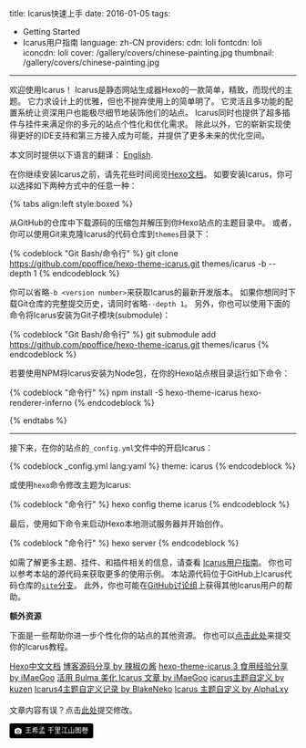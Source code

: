 title: Icarus快速上手
date: 2016-01-05
tags:
- Getting Started
- Icarus用户指南
language: zh-CN
providers:
    cdn: loli
    fontcdn: loli
    iconcdn: loli
cover: /gallery/covers/chinese-painting.jpg
thumbnail: /gallery/covers/chinese-painting.jpg
---

欢迎使用Icarus！
Icarus是静态网站生成器Hexo的一款简单，精致，而现代的主题。
它力求设计上的优雅，但也不抛弃使用上的简单明了。
它灵活且多功能的配置系统让资深用户也能极尽细节地装饰他们的站点。
Icarus同时也提供了超多插件与挂件来满足你的多元的站点个性化和优化需求。
除此以外，它的崭新实现使得更好的IDE支持和第三方接入成为可能，并提供了更多未来的优化空间。

<article class="message message-immersive is-primary">
<div class="message-body">
<i class="fas fa-globe-americas mr-2"></i>本文同时提供以下语言的翻译：
<a href="{% post_path en/Getting-Started %}">English</a>.
</div>
</article>

<!-- more -->

在你继续安装Icarus之前，请先花些时间阅览[Hexo文档](https://hexo.io)。
如要安装Icarus，你可以选择如下两种方式中的任意一种：

{% tabs align:left style:boxed %}
<!-- tab id:install-source 'icon:fas fa-file-code' title:从源码安装 -->
从GitHub的仓库中下载源码的压缩包并解压到你Hexo站点的主题目录中。
或者，你可以使用Git来克隆Icarus的代码仓库到`themes`目录下：

{% codeblock "Git Bash/命令行" %}
git clone https://github.com/ppoffice/hexo-theme-icarus.git themes/icarus -b <version number> --depth 1
{% endcodeblock %}

你可以省略`-b <version number>`来获取Icarus的最新开发版本。
如果你想同时下载Git仓库的完整提交历史，请同时省略`--depth 1`。
另外，你也可以使用下面的命令将Icarus安装为Git子模块(submodule)：

{% codeblock "Git Bash/命令行" %}
git submodule add https://github.com/ppoffice/hexo-theme-icarus.git themes/icarus
{% endcodeblock %}
<!-- endtab -->

<!-- tab active id:install-npm 'icon:fas fa-cubes' title:使用NPM安装 -->
若要使用NPM将Icarus安装为Node包，在你的Hexo站点根目录运行如下命令：

{% codeblock "命令行" %}
npm install -S hexo-theme-icarus hexo-renderer-inferno
{% endcodeblock %}
<!-- endtab -->
{% endtabs %}

<hr>

接下来，在你的站点的`_config.yml`文件中的开启Icarus：

{% codeblock _config.yml lang:yaml %}
theme: icarus
{% endcodeblock %}

或使用`hexo`命令修改主题为Icarus:

{% codeblock "命令行" %}
hexo config theme icarus
{% endcodeblock %}


最后，使用如下命令来启动Hexo本地测试服务器并开始创作。

{% codeblock "命令行" %}
hexo server
{% endcodeblock %}

如需了解更多主题、挂件、和插件相关的信息，请查看
[Icarus用户指南](/hexo-theme-icarus/tags/Icarus用户指南/)。
你也可以参考本站的源代码来获取更多的使用示例。
本站源代码位于GitHub上Icarus代码仓库的[`site`分支](https://github.com/ppoffice/hexo-theme-icarus/tree/site)。
此外，你也可能在[GitHub讨论组](https://github.com/ppoffice/hexo-theme-icarus/discussions)上获得其他Icarus用户的帮助。

**额外资源**

下面是一些帮助你进一步个性化你的站点的其他资源。
你也可以[点击此处](https://github.com/ppoffice/hexo-theme-icarus/edit/site/source/_posts/zh-CN/Getting-Started.md)来提交你的Icarus教程。

<div class="menu-list is-size-6">
<a href="https://hexo.io/zh-cn/docs/index.html"><i class="fas fa-bookmark mr-2"></i> Hexo中文文档</a>
<a href="https://removeif.github.io/theme/%E5%8D%9A%E5%AE%A2%E6%BA%90%E7%A0%81%E5%88%86%E4%BA%AB.html"><i class="fas fa-bookmark mr-2"></i> 博客源码分享 by 辣椒の酱</a>
<a href="https://www.imaegoo.com/2020/icarus-3-guide/"><i class="fas fa-bookmark mr-2"></i> hexo-theme-icarus 3 食用经验分享 by iMaeGoo</a>
<a href="https://www.imaegoo.com/2020/icarus-with-bulma/"><i class="fas fa-bookmark mr-2"></i> 活用 Bulma 美化 Icarus 文章 by iMaeGoo</a>
<a href="https://blog.mchook.cn/2021/07/22/icarus%E4%B8%BB%E9%A2%98%E8%87%AA%E5%AE%9A%E4%B9%89/"><i class="fas fa-bookmark mr-2"></i> icarus主题自定义 by kuzen</a>
<a href="https://blakeneko.github.io/2021/07/28/Icarus4%E4%B8%BB%E9%A2%98%E8%87%AA%E5%AE%9A%E4%B9%89%E8%AE%B0%E5%BD%95/"><i class="fas fa-bookmark mr-2"></i> Icarus4主题自定义记录 by BlakeNeko</a>
<a href="https://www.alphalxy.com/2019/03/customize-icarus/"><i class="fas fa-bookmark mr-2"></i> Icarus 主题自定义 by AlphaLxy</a>
</div>

<br>

<article class="message message-immersive is-warning">
<div class="message-body">
<i class="fas fa-question-circle mr-2"></i>文章内容有误？点击<a href="https://github.com/ppoffice/hexo-theme-icarus/edit/site/source/_posts/zh-CN/Getting-Started.md">此处</a>提交修改。
</div>
</article>

<a style="background-color:black;color:white;text-decoration:none;padding:4px 6px;font-size:12px;line-height:1.2;display:inline-block;border-radius:3px" href="https://www.dpm.org.cn/collection/paint/228354.html" target="_blank" rel="noopener noreferrer"><span style="display:inline-block;padding:2px 3px"><svg xmlns="http://www.w3.org/2000/svg" style="height:12px;width:auto;position:relative;vertical-align:middle;top:-1px;fill:white" viewBox="0 0 32 32"><title>unsplash-logo</title><path d="M20.8 18.1c0 2.7-2.2 4.8-4.8 4.8s-4.8-2.1-4.8-4.8c0-2.7 2.2-4.8 4.8-4.8 2.7.1 4.8 2.2 4.8 4.8zm11.2-7.4v14.9c0 2.3-1.9 4.3-4.3 4.3h-23.4c-2.4 0-4.3-1.9-4.3-4.3v-15c0-2.3 1.9-4.3 4.3-4.3h3.7l.8-2.3c.4-1.1 1.7-2 2.9-2h8.6c1.2 0 2.5.9 2.9 2l.8 2.4h3.7c2.4 0 4.3 1.9 4.3 4.3zm-8.6 7.5c0-4.1-3.3-7.5-7.5-7.5-4.1 0-7.5 3.4-7.5 7.5s3.3 7.5 7.5 7.5c4.2-.1 7.5-3.4 7.5-7.5z"></path></svg></span><span style="display:inline-block;padding:2px 3px">王希孟 千里江山图卷</span></a>
